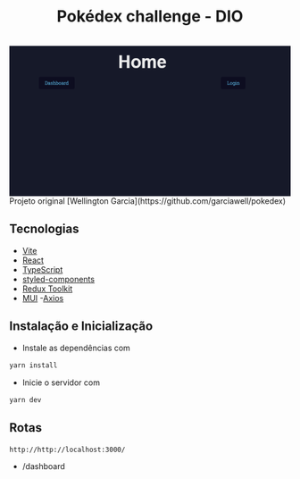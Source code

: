 ﻿<h1 align='center'>Pokédex challenge - DIO</h1>
</br>
<img align='center' src="src/assets/img/gifScreen.gif"/>
</br>
Projeto original [Wellington Garcia](https://github.com/garciawell/pokedex)

## Tecnologias

- [Vite](https://vitejs.dev/)
- [React](https://pt-br.reactjs.org/)
- [TypeScript](https://www.typescriptlang.org/)
- [styled-components](https://styled-components.com/)
- [Redux Toolkit](https://redux-toolkit.js.org/)
- [MUI](https://mui.com/pt/)
-[Axios](https://axios-http.com/docs/intro)

## Instalação e Inicialização

- Instale as dependências com

```sh
yarn install
```

- Inicie o servidor com

```sh
yarn dev
```

## Rotas

`http://http://localhost:3000/`

- /dashboard

